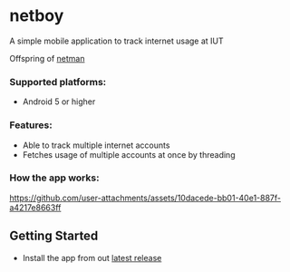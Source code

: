 # netboy
A simple mobile application to track internet usage at IUT

Offspring of [netman](https://github.com/L1ghtweight/netman)

### Supported platforms:
  - Android 5 or higher
    
### Features:
  - Able to track multiple internet accounts
  - Fetches usage of multiple accounts at once by threading

### How the app works:


https://github.com/user-attachments/assets/10dacede-bb01-40e1-887f-a4217e8663ff


    
## Getting Started
  -  Install the app from out [latest release](https://github.com/L1ghtweight/netboy/releases/tag/beta-threading)
